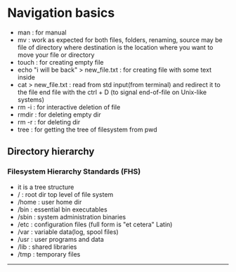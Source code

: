 # Navigation basics

* man : for manual
* mv <source> <destination> : work as expected for both files, folders, renaming, source may be file of directory where destination is the location where you want to move your file or directory
* touch : for creating empty file
* echo "i will be back" > new_file.txt : for creating file with some text inside
* cat > new_file.txt : read from std input(from terminal) and redirect it to the file end file with the ctrl + D (to signal end-of-file on Unix-like systems)
* rm -i : for interactive deletion of file
* rmdir : for deleting empty dir
* rm -r : for deleting dir
* tree : for getting the tree of filesystem from pwd

## Directory hierarchy
### Filesystem Hierarchy Standards (FHS)
* it is a tree structure
* / : root dir top level of file system
* /home : user home dir
* /bin : essential bin executables
* /sbin : system administration binaries
* /etc : configuration files (full form is "et cetera" Latin)
* /var : variable data(log, spool files)
* /usr : user programs and data
* /lib : shared libraries
* /tmp : temporary files
---
